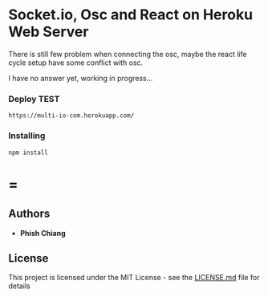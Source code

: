 # Socket.io, Osc and React on Heroku Web Server

There is still few problem when connecting the osc, maybe the react life cycle setup have some conflict with osc.

I have no answer yet, working in progress...

### Deploy TEST

```
https://multi-io-com.herokuapp.com/
```

### Installing

```
npm install
```

# =

## Authors

- **Phish Chiang**

## License

This project is licensed under the MIT License - see the [LICENSE.md](LICENSE.md) file for details
